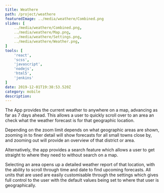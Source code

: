 ```yaml
---
title: Weathere
path: /project/weathere
featuredImage: ../media/weathere/Combined.png
slides: [
    ../media/weathere/Combined.png,
    ../media/weathere/Map.png,
    ../media/weathere/Settings.png,
    ../media/weathere/Weather.png,
]
tools: [
    'react',
    'scss',
    'javascript',
    'nodejs',
    'html5',
    'jenkins'
]
date: 2019-12-01T19:38:53.520Z
category: mobile
description:
---
```


The App provides the current weather to anywhere on a map, advancing as far as 7 days ahead. This allows a user to quickly scroll over to an area an check what the weather forecast is for that geographic location.

Depending on the zoom limit depends on what geographic areas are shown, zooming in to finer detail will show forecasts for all small towns close by, and zooming out will provide an overview of that district or area.

Alternatively, the app provides a search feature which allows a user to get straight to where they need to without search on a map.

Selecting an area opens up a detailed weather report of that location, with the ability to scroll through time and date to find upcoming forecasts. All units that are used are easily customisable through the settings which gives full control to the user with the default values being set to where that user is geographically.
